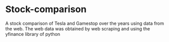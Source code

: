 # Stock-comparison
A stock comparison of Tesla and Gamestop over the years using data from the web. The web data was obtained by web scraping and using the yfinance library of python
